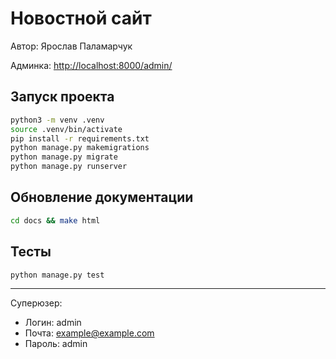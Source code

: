 # Новостной сайт

Автор: Ярослав Паламарчук

Админка: <http://localhost:8000/admin/>

## Запуск проекта

```bash
python3 -m venv .venv
source .venv/bin/activate
pip install -r requirements.txt
python manage.py makemigrations
python manage.py migrate
python manage.py runserver
```

## Обновление документации

```bash
cd docs && make html
```

## Тесты

```bash
python manage.py test
```

----------------

Суперюзер:

- Логин: admin
- Почта: <example@example.com>
- Пароль: admin
